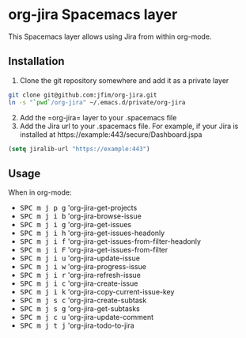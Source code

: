 # org-jira Spacemacs layer

This Spacemacs layer allows using Jira from within org-mode.

## Installation

1. Clone the git repository somewhere and add it as a private layer

```bash
git clone git@github.com:jfim/org-jira.git
ln -s "`pwd`/org-jira" ~/.emacs.d/private/org-jira
```

2. Add the =org-jira= layer to your .spacemacs file
3. Add the Jira url to your .spacemacs file. For example, if your Jira is installed at https://example:443/secure/Dashboard.jspa

```lisp
(setq jiralib-url "https://example:443")
```

## Usage

When in org-mode:

* <kbd>SPC m j p g</kbd> 'org-jira-get-projects
* <kbd>SPC m j i b</kbd> 'org-jira-browse-issue
* <kbd>SPC m j i g</kbd> 'org-jira-get-issues
* <kbd>SPC m j i h</kbd> 'org-jira-get-issues-headonly
* <kbd>SPC m j i f</kbd> 'org-jira-get-issues-from-filter-headonly
* <kbd>SPC m j i F</kbd> 'org-jira-get-issues-from-filter
* <kbd>SPC m j i u</kbd> 'org-jira-update-issue
* <kbd>SPC m j i w</kbd> 'org-jira-progress-issue
* <kbd>SPC m j i r</kbd> 'org-jira-refresh-issue
* <kbd>SPC m j i c</kbd> 'org-jira-create-issue
* <kbd>SPC m j i k</kbd> 'org-jira-copy-current-issue-key
* <kbd>SPC m j s c</kbd> 'org-jira-create-subtask
* <kbd>SPC m j s g</kbd> 'org-jira-get-subtasks
* <kbd>SPC m j c u</kbd> 'org-jira-update-comment
* <kbd>SPC m j t j</kbd> 'org-jira-todo-to-jira
